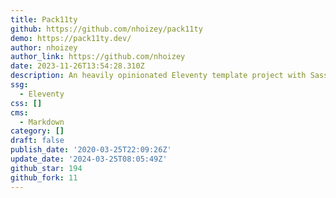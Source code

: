 ```yaml
---
title: Pack11ty
github: https://github.com/nhoizey/pack11ty
demo: https://pack11ty.dev/
author: nhoizey
author_link: https://github.com/nhoizey
date: 2023-11-26T13:54:28.310Z
description: An heavily opinionated Eleventy template project with Sass
ssg:
  - Eleventy
css: []
cms:
  - Markdown
category: []
draft: false
publish_date: '2020-03-25T22:09:26Z'
update_date: '2024-03-25T08:05:49Z'
github_star: 194
github_fork: 11
---
```

